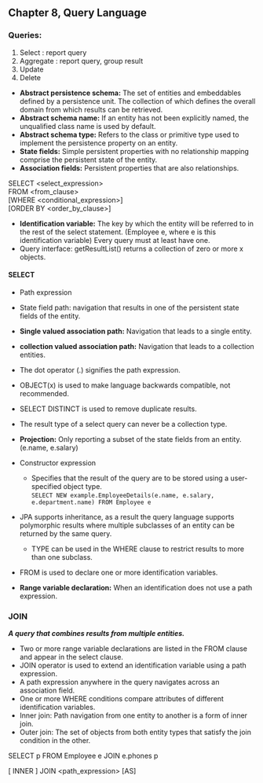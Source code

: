## Chapter 8, Query Language

### Queries:
1. Select : report query
2. Aggregate : report query, group result
3. Update
4. Delete


- **Abstract persistence schema:** The set of entities and embeddables defined by a persistence unit. The collection of which defines the overall domain from which results can be retrieved.
- **Abstract schema name:** If an entity has not been explicitly named, the unqualified class name is used by default.
- **Abstract schema type:** Refers to the class or primitive type used to implement the persistence property on an entity.
- **State fields:** Simple persistent properties with no relationship mapping comprise the persistent state of the entity.
- **Association fields:** Persistent properties that are also relationships.

SELECT <select_expression><br/> 
FROM <from_clause><br/>
[WHERE <conditional_expression>]<br/>
[ORDER BY <order_by_clause>]<br/>

- **Identification variable:** The key by which the entity will be referred to in the rest of the select statement. (Employee e, where e is this identification variable) Every query must at least have one. 
- Query interface: getResultList() returns a collection of zero or more x objects.

#### SELECT
- Path expression
- State field path: navigation that results in one of the persistent state fields of the entity.
- **Single valued association path:** Navigation that leads to a single entity.
- **collection valued association path:** Navigation that leads to a collection entities.
- The dot operator (.) signifies the path expression.
- OBJECT(x) is used to make language backwards compatible, not recommended.
- SELECT DISTINCT is used to remove duplicate results.
- The result type of a select query can never be a collection type.
- **Projection:** Only reporting a subset of the state fields from an entity. (e.name, e.salary)


- Constructor expression
    - Specifies that the result of the query are to be stored using a user-specified object type.<br>
        `SELECT NEW example.EmployeeDetails(e.name, e.salary, e.department.name) FROM Employee e`
- JPA supports inheritance, as a result the query language supports polymorphic results where multiple subclasses of an entity can be returned by the same query. 
    - TYPE can be used in the WHERE clause to restrict results to more than one subclass.        
- FROM is used to declare one or more identification variables.
- **Range variable declaration:** When an identification does not use a path expression.


### JOIN
***A query that combines results from multiple entities.***
- Two or more range variable declarations are listed in the FROM clause and appear in the select clause.
- JOIN operator is used to extend an identification variable using a path expression.
- A path expression anywhere in the query navigates across an association field.
- One or more WHERE conditions compare attributes of different identification variables.
- Inner join: Path navigation from one entity to another is a form of inner join.
- Outer join: The set of objects from both entity types that satisfy the join condition in the other.

SELECT p
FROM Employee e JOIN e.phones p

[ INNER ] JOIN <path_expression> [AS] <identifier>